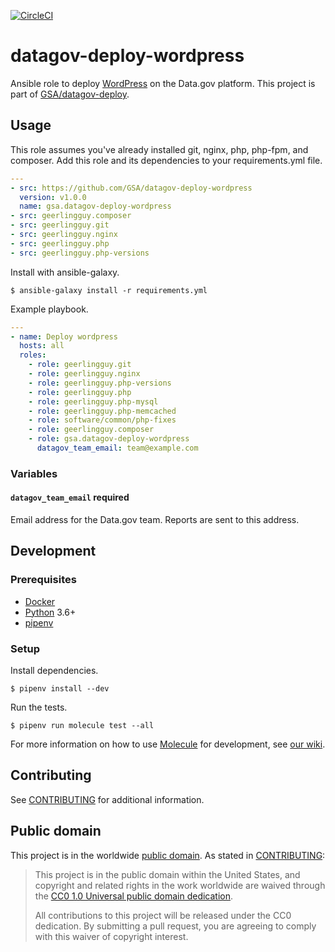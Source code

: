 [![CircleCI](https://circleci.com/gh/GSA/datagov-deploy-wordpress.svg?style=svg)](https://circleci.com/gh/GSA/datagov-deploy-wordpress)


# datagov-deploy-wordpress

Ansible role to deploy [WordPress](https://www.data.gov/) on the Data.gov
platform. This project is part of
[GSA/datagov-deploy](https://github.com/GSA/datagov-deploy).


## Usage

This role assumes you've already installed git, nginx, php, php-fpm, and
composer. Add this role and its dependencies to your requirements.yml file.

```yaml
---
- src: https://github.com/GSA/datagov-deploy-wordpress
  version: v1.0.0
  name: gsa.datagov-deploy-wordpress
- src: geerlingguy.composer
- src: geerlingguy.git
- src: geerlingguy.nginx
- src: geerlingguy.php
- src: geerlingguy.php-versions
```

Install with ansible-galaxy.

    $ ansible-galaxy install -r requirements.yml

Example playbook.

```yaml
---
- name: Deploy wordpress
  hosts: all
  roles:
    - role: geerlingguy.git
    - role: geerlingguy.nginx
    - role: geerlingguy.php-versions
    - role: geerlingguy.php
    - role: geerlingguy.php-mysql
    - role: geerlingguy.php-memcached
    - role: software/common/php-fixes
    - role: geerlingguy.composer
    - role: gsa.datagov-deploy-wordpress
      datagov_team_email: team@example.com
```


### Variables

#### `datagov_team_email` **required**

Email address for the Data.gov team. Reports are sent to this address.


## Development

### Prerequisites

- [Docker](https://www.docker.com/)
- [Python](https://www.python.org/) 3.6+
- [pipenv](https://docs.pipenv.org/en/latest/)


### Setup

Install dependencies.

    $ pipenv install --dev

Run the tests.

    $ pipenv run molecule test --all

For more information on how to use
[Molecule](https://molecule.readthedocs.io/en/latest/) for development, see [our
wiki](https://github.com/GSA/datagov-deploy/wiki/Developing-Ansible-roles-with-Molecule).


## Contributing

See [CONTRIBUTING](CONTRIBUTING.md) for additional information.


## Public domain

This project is in the worldwide [public domain](LICENSE.md). As stated in
[CONTRIBUTING](CONTRIBUTING.md):

> This project is in the public domain within the United States, and copyright
> and related rights in the work worldwide are waived through the [CC0 1.0
> Universal public domain dedication](https://creativecommons.org/publicdomain/zero/1.0/).
>
> All contributions to this project will be released under the CC0 dedication.
> By submitting a pull request, you are agreeing to comply with this waiver of
> copyright interest.
